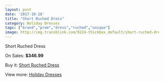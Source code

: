 ```yaml
---
layout: post
date: '2017-10-28'
title: "Short Ruched Dress"
category: Holiday Dresses
tags: ["brand","prom","dress","ruched","unique"]
image: http://img.transblink.com/9224-thickbox_default/short-ruched-dress.jpg
---
```

Short Ruched Dress

On Sales: **$346.99**
<a href="https://www.transblink.com/en/holiday-dresses/3017-short-ruched-dress.html"><amp-img layout="responsive" width="600" height="600" src="//img.transblink.com/9224-thickbox_default/short-ruched-dress.jpg" alt="Short Ruched Dress 0" /></a>
<a href="https://www.transblink.com/en/holiday-dresses/3017-short-ruched-dress.html"><amp-img layout="responsive" width="600" height="600" src="//img.transblink.com/9228-thickbox_default/short-ruched-dress.jpg" alt="Short Ruched Dress 1" /></a>
<a href="https://www.transblink.com/en/holiday-dresses/3017-short-ruched-dress.html"><amp-img layout="responsive" width="600" height="600" src="//img.transblink.com/9227-thickbox_default/short-ruched-dress.jpg" alt="Short Ruched Dress 2" /></a>
<a href="https://www.transblink.com/en/holiday-dresses/3017-short-ruched-dress.html"><amp-img layout="responsive" width="600" height="600" src="//img.transblink.com/9226-thickbox_default/short-ruched-dress.jpg" alt="Short Ruched Dress 3" /></a>
<a href="https://www.transblink.com/en/holiday-dresses/3017-short-ruched-dress.html"><amp-img layout="responsive" width="600" height="600" src="//img.transblink.com/9225-thickbox_default/short-ruched-dress.jpg" alt="Short Ruched Dress 4" /></a>

Buy it: [Short Ruched Dress](https://www.transblink.com/en/holiday-dresses/3017-short-ruched-dress.html "Short Ruched Dress")

View more: [Holiday Dresses](https://www.transblink.com/en/8-holiday-dresses "Holiday Dresses")